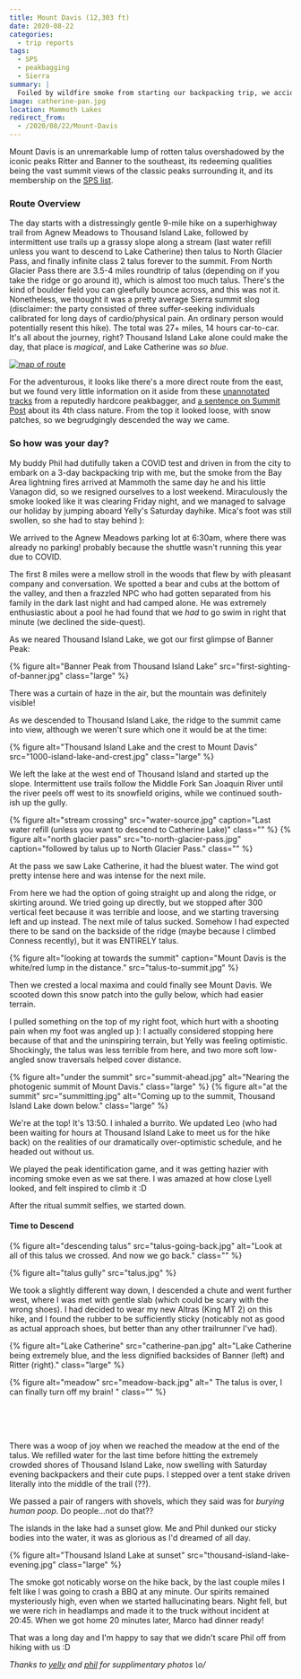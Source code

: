 ```yaml
---
title: Mount Davis (12,303 ft)
date: 2020-08-22
categories:
  - trip reports
tags:
  - SPS
  - peakbagging
  - Sierra
summary: |
  Foiled by wildfire smoke from starting our backpacking trip, we accidentally agreed to a 27-mile car-to-car ascent of an obscure peak behind Ritter & Banner!
image: catherine-pan.jpg
location: Mammoth Lakes
redirect_from:
  - /2020/08/22/Mount-Davis
---
```


Mount Davis is an unremarkable lump of rotten talus overshadowed by the iconic peaks Ritter and Banner to the southeast, its redeeming qualities being the vast summit views of the classic peaks surrounding it, and its membership on the [SPS list](https://en.wikipedia.org/wiki/Sierra_Peaks_Section#SPS_List). 

### Route Overview

The day starts with a distressingly gentle 9-mile hike on a superhighway trail from Agnew Meadows to Thousand Island Lake, followed by intermittent use trails up a grassy slope along a stream (last water refill unless you want to descend to Lake Catherine) then talus to North Glacier Pass, and finally infinite class 2 talus forever to the summit. From North Glacier Pass there are 3.5-4 miles roundtrip of talus (depending on if you take the ridge or go around it), which is almost too much talus. There's the kind of boulder field you can gleefully bounce across, and this was not it. Nonetheless, we thought it was a pretty average Sierra summit slog (disclaimer: the party consisted of three suffer-seeking individuals calibrated for long days of cardio/physical pain. An ordinary person would potentially resent this hike). The total was 27+ miles, 14 hours car-to-car. It's all about the journey, right? Thousand Island Lake alone could make the day, that place is _magical_, and Lake Catherine was _so blue_.

<a href="map.png">

![map of route](map.png)</a>

For the adventurous, it looks like there's a more direct route from the east, but we found very little information on it aside from these [unannotated tracks](https://peakbagger.com/climber/ascent.aspx?aid=1273443) from a reputedly hardcore peakbagger, and [a sentence on Summit Post](https://www.summitpost.org/mount-davis/153527) about its 4th class nature. From the top it looked loose, with snow patches, so we begrudgingly descended the way we came.

### So how was your day?

My buddy Phil had dutifully taken a COVID test and driven in from the city to embark on a 3-day backpacking trip with me, but the smoke from the Bay Area lightning fires arrived at Mammoth the same day he and his little Vanagon did, so we resigned ourselves to a lost weekend. Miraculously the smoke looked like it was clearing Friday night, and we managed to salvage our holiday by jumping aboard Yelly's Saturday dayhike. Mica's foot was still swollen, so she had to stay behind ):

We arrived to the Agnew Meadows parking lot at 6:30am, where there was already no parking! probably because the shuttle wasn't running this year due to COVID.

The first 8 miles were a mellow stroll in the woods that flew by with pleasant company and conversation. We spotted a bear and cubs at the bottom of the valley, and then a frazzled NPC who had gotten separated from his family in the dark last night and had camped alone. He was extremely enthusiastic about a pool he had found that we _had_ to go swim in right that minute (we declined the side-quest).

As we neared Thousand Island Lake, we got our first glimpse of Banner Peak:

{% figure alt="Banner Peak from Thousand Island Lake" src="first-sighting-of-banner.jpg" class="large" %}

There was a curtain of haze in the air, but the mountain was definitely visible!

As we descended to Thousand Island Lake, the ridge to the summit came into view, although we weren't sure which one it would be at the time:

{% figure alt="Thousand Island Lake and the crest to Mount Davis" src="1000-island-lake-and-crest.jpg" class="large" %}

We left the lake at the west end of Thousand Island and started up the slope. Intermittent use trails follow the Middle Fork San Joaquin River until the river peels off west to its snowfield origins, while we continued south-ish up the gully.

<div class="photos large">
{% figure alt="stream crossing" src="water-source.jpg" caption="Last water refill (unless you want to descend to Catherine Lake)" class="" %}
{% figure alt="north glacier pass" src="to-north-glacier-pass.jpg" caption="followed by talus up to North Glacier Pass." class="" %}
</div>

At the pass we saw Lake Catherine, it had the bluest water. The wind got pretty intense here and was intense for the next mile.

From here we had the option of going straight up and along the ridge, or skirting around. We tried going up directly, but we stopped after 300 vertical feet because it was terrible and loose, and we starting traversing left and up instead. The next mile of talus sucked. Somehow I had expected there to be sand on the backside of the ridge (maybe because I climbed Conness recently), but it was ENTIRELY talus.

<div class="photo-section">
<div class="photo-left-pull">

{% figure alt="looking at towards the summit" caption="Mount Davis is the white/red lump in the distance." src="talus-to-summit.jpg" %}

</div>

Then we crested a local maxima and could finally see Mount Davis. We scooted down this snow patch into the gully below, which had easier terrain. 

I pulled something on the top of my right foot, which hurt with a shooting pain when my foot was angled up ): I actually considered stopping here because of that and the uninspiring terrain, but Yelly was feeling optimistic. Shockingly, the talus was less terrible from here, and two more soft low-angled snow traversals helped cover distance.

</div>

{% figure alt="under the summit" src="summit-ahead.jpg" alt="Nearing the photogenic summit of Mount Davis." class="large" %}
{% figure alt="at the summit" src="summitting.jpg" alt="Coming up to the summit, Thousand Island Lake down below." class="large" %}

We're at the top! It's 13:50. I inhaled a burrito. We updated Leo (who had been waiting for hours at Thousand Island Lake to meet us for the hike back) on the realities of our dramatically over-optimistic schedule, and he headed out without us.

We played the peak identification game, and it was getting hazier with incoming smoke even as we sat there. I was amazed at how close Lyell looked, and felt inspired to climb it :D

After the ritual summit selfies, we started down.

#### Time to Descend

{% figure alt="descending talus" src="talus-going-back.jpg" alt="Look at all of this talus we crossed. And now we go back." class="" %}

<div class="photo-section">
<div class="photo-right-pull">

{% figure alt="talus gully" src="talus.jpg" %}
</div>

We took a slightly different way down, I descended a chute and went further west, where I was met with gentle slab (which could be scary with the wrong shoes). I had decided to wear my new Altras (King MT 2) on this hike, and I found the rubber to be sufficiently sticky (noticably not as good as actual approach shoes, but better than any other trailrunner I've had).

</div>

{% figure alt="Lake Catherine" src="catherine-pan.jpg" alt="Lake Catherine being extremely blue, and the less dignified backsides of Banner (left) and Ritter (right)." class="large" %}

<div class="photo-section">
<div class="photo-left-pull photo-small">
{% figure alt="meadow" src="meadow-back.jpg" alt="
The talus is over, I can finally turn off my brain!
" class="" %}
</div>

<br><br><br>

There was a woop of joy when we reached the meadow at the end of the talus. We refilled water for the last time before hitting the extremely crowded shores of Thousand Island Lake, now swelling with Saturday evening backpackers and their cute pups. I stepped over a tent stake driven literally into the middle of the trail (??).

We passed a pair of rangers with shovels, which they said was for _burying human poop_. Do people...not do that??

</div>

The islands in the lake had a sunset glow. Me and Phil dunked our sticky bodies into the water, it was as glorious as I'd dreamed of all day.

{% figure alt="Thousand Island Lake at sunset" src="thousand-island-lake-evening.jpg" class="large" %}

The smoke got noticably worse on the hike back, by the last couple miles I felt like I was going to crash a BBQ at any minute. Our spirits remained mysteriously high, even when we started hallucinating bears. Night fell, but we were rich in headlamps and made it to the truck without incident at 20:45. When we got home 20 minutes later, Marco had dinner ready!

That was a long day and I'm happy to say that we didn't scare Phil off from hiking with us :D

_Thanks to [yelly](https://mountains.ayeletbitton.com) and [phil](http://philipnr.mn) for supplimentary photos \o/_